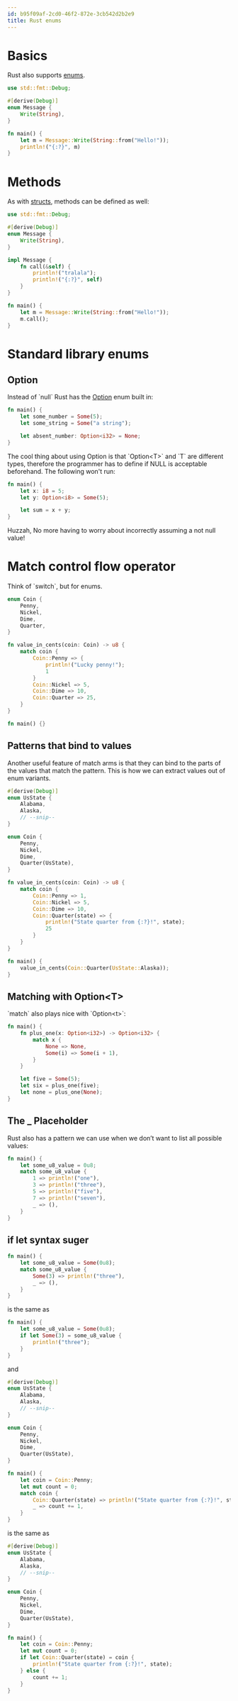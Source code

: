 ```yaml
---
id: b95f09af-2cd0-46f2-872e-3cb542d2b2e9
title: Rust enums
---
```


# Basics

Rust also supports
[enums](https://doc.rust-lang.org/rust-by-example/custom_types/enum.html).

``` rust
use std::fmt::Debug;

#[derive(Debug)]
enum Message {
    Write(String),
}

fn main() {
    let m = Message::Write(String::from("Hello!"));
    println!("{:?}", m)
}
```

# Methods

As with [structs](20200831193417-structs), methods can be defined as
well:

``` rust
use std::fmt::Debug;

#[derive(Debug)]
enum Message {
    Write(String),
}

impl Message {
    fn call(&self) {
        println!("tralala");
        println!("{:?}", self)
    }
}

fn main() {
    let m = Message::Write(String::from("Hello!"));
    m.call();
}
```

# Standard library enums

## Option

Instead of \`null\` Rust has the
[Option](https://doc.rust-lang.org/std/option/enum.Option.html) enum
built in:

``` rust
fn main() {
    let some_number = Some(5);
    let some_string = Some("a string");

    let absent_number: Option<i32> = None;
}
```

The cool thing about using Option is that \`Option\<T\>\` and \`T\` are
different types, therefore the programmer has to define if NULL is
acceptable beforehand. The following won't run:

``` rust
fn main() {
    let x: i8 = 5;
    let y: Option<i8> = Some(5);

    let sum = x + y;
}
```

Huzzah, No more having to worry about incorrectly assuming a not null
value!

# Match control flow operator

Think of \`switch\`, but for enums.

``` rust
enum Coin {
    Penny,
    Nickel,
    Dime,
    Quarter,
}

fn value_in_cents(coin: Coin) -> u8 {
    match coin {
        Coin::Penny => {
            println!("Lucky penny!");
            1
        }
        Coin::Nickel => 5,
        Coin::Dime => 10,
        Coin::Quarter => 25,
    }
}

fn main() {}
```

## Patterns that bind to values

Another useful feature of match arms is that they can bind to the parts
of the values that match the pattern. This is how we can extract values
out of enum variants.

``` rust
#[derive(Debug)]
enum UsState {
    Alabama,
    Alaska,
    // --snip--
}

enum Coin {
    Penny,
    Nickel,
    Dime,
    Quarter(UsState),
}

fn value_in_cents(coin: Coin) -> u8 {
    match coin {
        Coin::Penny => 1,
        Coin::Nickel => 5,
        Coin::Dime => 10,
        Coin::Quarter(state) => {
            println!("State quarter from {:?}!", state);
            25
        }
    }
}

fn main() {
    value_in_cents(Coin::Quarter(UsState::Alaska));
}
```

## Matching with Option\<T\>

\`match\` also plays nice with \`Option\<t\>\`:

``` rust
fn main() {
    fn plus_one(x: Option<i32>) -> Option<i32> {
        match x {
            None => None,
            Some(i) => Some(i + 1),
        }
    }

    let five = Some(5);
    let six = plus_one(five);
    let none = plus_one(None);
}
```

## The \_ Placeholder

Rust also has a pattern we can use when we don’t want to list all
possible values:

``` rust
fn main() {
    let some_u8_value = 0u8;
    match some_u8_value {
        1 => println!("one"),
        3 => println!("three"),
        5 => println!("five"),
        7 => println!("seven"),
        _ => (),
    }
}
```

## if let syntax suger

``` rust
fn main() {
    let some_u8_value = Some(0u8);
    match some_u8_value {
        Some(3) => println!("three"),
        _ => (),
    }
}
```

is the same as

``` rust
fn main() {
    let some_u8_value = Some(0u8);
    if let Some(3) = some_u8_value {
        println!("three");
    }
}
```

and

``` rust
#[derive(Debug)]
enum UsState {
    Alabama,
    Alaska,
    // --snip--
}

enum Coin {
    Penny,
    Nickel,
    Dime,
    Quarter(UsState),
}

fn main() {
    let coin = Coin::Penny;
    let mut count = 0;
    match coin {
        Coin::Quarter(state) => println!("State quarter from {:?}!", state),
        _ => count += 1,
    }
}
```

is the same as

``` rust
#[derive(Debug)]
enum UsState {
    Alabama,
    Alaska,
    // --snip--
}

enum Coin {
    Penny,
    Nickel,
    Dime,
    Quarter(UsState),
}

fn main() {
    let coin = Coin::Penny;
    let mut count = 0;
    if let Coin::Quarter(state) = coin {
        println!("State quarter from {:?}!", state);
    } else {
        count += 1;
    }
}
```
